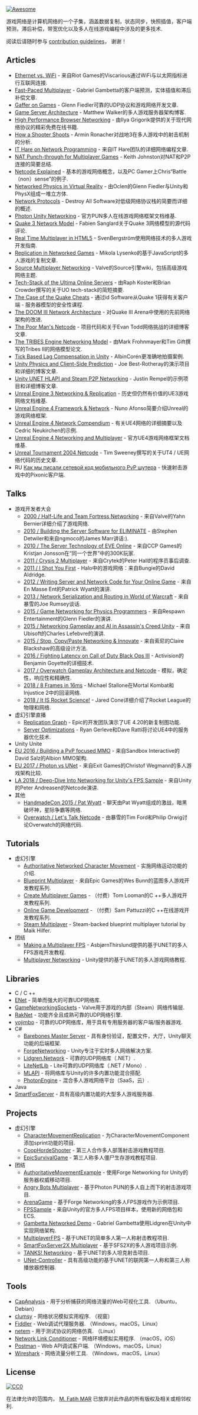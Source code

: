 <div class="github-widget" data-repo="MFatihMAR/Awesome-Game-Networking"></div>

[![Awesome](https://awesome.re/badge-flat.svg)](https://awesome.re)

游戏网络是计算机网络的一个子集，涵盖数据复制，状态同步，快照插值，客户端预测，滞后补偿，带宽优化以及多人在线游戏编程中涉及的更多技术.

阅读后请随时参与 [contribution guidelines](https://github.com/MFatihMAR/Awesome-Game-Networking/blob/master/CONTRIBUTING.md)， 谢谢！


## Articles

- [Ethernet vs. WiFi](https://na.leagueoflegends.com/en/page/ethernet-vs-wifi-ping-packets-playing-better) - 来自Riot Games的Viscarious通过WiFi与以太网指标进行互联网连接.
- [Fast-Paced Multiplayer](http://www.gabrielgambetta.com/client-server-game-architecture.html) -  Gabriel Gambetta的客户端预测，实体插值和滞后补偿文章.
- [Gaffer on Games](https://gafferongames.com/) -  Glenn Fiedler可靠的UDP协议和游戏网络开发文章.
- [Game Server Architecture](https://gameserverarchitecture.com/) -  Matthew Walker的多人游戏服务器架构博客.
- [High Performance Browser Networking](https://hpbn.co/) - 由Ilya Grigorik提供的关于现代网络协议的精彩免费在线书籍.
- [How a Shooter Shoots](https://kotaku.com/5869564/networking-how-a-shooter-shoots) -  Armin Ronacher对战地3在多人游戏中的射击机制的分析.
- [IT Hare on Network Programming](http://ithare.com/category/network-programming/) - 来自IT Hare团队的详细网络编程文章.
- [NAT Punch-through for Multiplayer Games](https://keithjohnston.wordpress.com/2014/02/17/nat-punch-through-for-multiplayer-games/) -  Keith Johnston对NAT和P2P连接的简要总结.
- [Netcode Explained](https://www.pcgamer.com/uk/netcode-explained/) - 基本的游戏网络概念，以及PC Gamer上Chris“Battle（non）sense”的例子.
- [Networked Physics in Virtual Reality](https://developer.oculus.com/blog/networked-physics-in-virtual-reality-networking-a-stack-of-cubes-with-unity-and-physx/) - 由Oclen的Glenn Fiedler与Unity和PhysX组成一堆立方体.
- [Network Protocols](https://www.destroyallsoftware.com/compendium/network-protocols?share_key=97d3ba4c24d21147) -  Destroy All Software对低级网络协议栈的简要而详细的概述.
- [Photon Unity Networking](https://doc.photonengine.com/en-us/pun/current/getting-started/pun-intro) - 官方PUN多人在线游戏网络框架文档维基.
- [Quake 3 Network Model](http://fabiensanglard.net/quake3/network.php) -  Fabien Sanglard关于Quake 3网络模型的源代码评论.
- [Real Time Multiplayer in HTML5](http://buildnewgames.com/real-time-multiplayer/) - SvenBergström使用网络技术的多人游戏开发指南.
- [Replication in Networked Games](https://0fps.net/2014/02/10/replication-in-networked-games-overview-part-1/) -  Mikola Lysenko的基于JavaScript的多人游戏的复制文章.
- [Source Multiplayer Networking](https://developer.valvesoftware.com/wiki/Source_Multiplayer_Networking) -  Valve的Source引擎wiki，包括高级游戏网络主题.
- [Tech-Stack of the Ultima Online Servers](https://www.quora.com/What-was-the-technology-stack-driving-the-original-Ultima-Online-servers) - 由Raph Koster和Brian Crowder撰写的关于UO tech-stack的简短摘要.
- [The Case of the Quake Cheats](http://www.catb.org/esr/writings/quake-cheats.html) - 通过id Software从Quake 1获得有关客户端 - 服务器模型的安全性课程.
- [The DOOM III Network Architecture](http://mrelusive.com/publications/papers/The-DOOM-III-Network-Architecture.pdf) - 对Quake III Arena中使用的先前网络架构的改进.
- [The Poor Man's Netcode](http://etodd.io/2018/02/20/poor-mans-netcode/) - 项目代码和关于Evan Todd网络挑战的详细博客文章.
- [The TRIBES Engine Networking Model](https://www.gamedevs.org/uploads/tribes-networking-model.pdf) - 由Mark Frohnmayer和Tim Gift撰写的Tribes II的网络模型论文.
- [Tick Based Lag Compensation in Unity](https://twotenpvp.github.io/lag-compensation-in-unity.html) - AlbinCorén更准确地拍摄案例.
- [Unity Physics and Client-Side Prediction](http://www.codersblock.org/blog/client-side-prediction-in-unity-2018) -  Joe Best-Rotheray的演示项目和详细的博客文章.
- [Unity UNET HLAPI and Steam P2P Networking](https://blog.spacewavesoftware.com/gamedev/2017-10-28-unity-unet-hlapi-and-steam-p2p-networking/) -  Justin Rempel的示例项目和详细博客文章.
- [Unreal Engine 3 Networking & Replication](https://api.unrealengine.com/udk/Three/ReplicationHome.html) - 历史但仍然有价值的UE3游戏网络文档维基.
- [Unreal Engine 4 Framework & Network](http://www.nafonso.com/home/unreal-framework-network) -  Nuno Afonso简要介绍Unreal的游戏网络框架.
- [Unreal Engine 4 Network Compendium](http://cedric-neukirchen.net/Downloads/Compendium/UE4_Network_Compendium_by_Cedric_eXi_Neukirchen.pdf) - 有关UE4网络的详细摘要以及Cedric Neukirchen的示例.
- [Unreal Engine 4 Networking and Multiplayer](https://docs.unrealengine.com/en-us/Gameplay/Networking) - 官方UE4游戏网络框架文档维基.
- [Unreal Tournament 2004 Netcode](https://docs.google.com/document/d/1KGLbEfHsWANTTgUqfK6rkpFYDGvnZYj-BN18sxq6LPY) -  Tim Sweeney撰写的关于UT4 / UE网络代码的历史文章.
- RU [Как мы писали сетевой код мобильного PvP шутера](https://habr.com/ru/company/pixonic/blog/415959/) - 快速射击游戏中的Pixonic客户端.

## Talks

- 游戏开发者大会
  - [2000 / Half-Life and Team Fortress Networking](https://www.gdcvault.com/play/1016642/Half-Life-and-Team-Fortress) - 来自Valve的Yahn Bernier详细介绍了游戏网络.
  - [2010 / Building the Server Software for ELIMINATE](http://www.gdcvault.com/play/1012368/Building-the-Server-Software-for) - 由Stephen Detwiler和来自ngmoco的James Marr讲话:).
  - [2010 / The Server Technology of EVE Online](http://www.gdcvault.com/play/1014031/The-Server-Technology-of-EVE) - 来自CCP Games的Kristjan Jonsson在“同一个世界”中的300K玩家.
  - [2011 / Crysis 2 Multiplayer](http://www.gdcvault.com/play/1014886/Crysis-2-Multiplayer-A-Programmer) - 来自Crytek的Peter Hall的程序员事后调查.
  - [2011 / I Shot You First](http://www.gdcvault.com/play/1014345/I-Shot-You-First-Networking) -  Halo中的游戏网络：来自Bungie的David Aldridge.
  - [2012 / Writing Server and Network Code for Your Online Game](http://www.gdcvault.com/play/1015609/Writing-Server-and-Network-Code) - 来自En Masse Ent的Patrick Wyatt的演讲.
  - [2013 / Network Serialization and Routing in World of Warcraft](http://www.gdcvault.com/play/1017733/Network-Serialization-and-Routing-in) - 来自暴雪的Joe Rumsey谈话.
  - [2015 / Game Networking for Physics Programmers](http://www.gdcvault.com/play/1022195/Physics-for-Game-Programmers-Networking) - 来自Respawn Entertainment的Glenn Fiedler的演讲.
  - [2015 / Networking Gameplay and AI in Assassin's Creed Unity](http://www.gdcvault.com/play/1022168/Networking-Gameplay-and-AI-in) - 来自Ubisoft的Charles Lefebvre的演讲.
  - [2015 / Stop, Copy/Paste Networking & Innovate](https://www.gdcvault.com/play/1022787/Stop-Copy-Paste-Networking) - 来自索尼的Claire Blackshaw的高级设计方法.
  - [2016 / Fighting Latency on Call of Duty Black Ops III](https://www.gdcvault.com/play/1023220/Fighting-Latency-on-Call-of) -  Activision的Benjamin Goyette的详细技术.
  - [2017 / Overwatch Gameplay Architecture and Netcode](https://www.gdcvault.com/play/1024001/-Overwatch-Gameplay-Architecture-and) - 模拟，确定性，响应性和精确性.
  - [2018 / 8 Frames in 16ms](https://www.youtube.com/watch?v=7jb0FOcImdg) -  Michael Stallone在Mortal Kombat和Injustice 2中的回滚网络.
  - [2018 / It IS Rocket Science!](https://www.gdcvault.com/play/1024972/It-IS-Rocket-Science-The) -  Jared Cone详细介绍了Rocket League的物理和网络.
- 虚幻引擎直播
  - [Replication Graph](https://www.youtube.com/watch?v=CDnNAAzgltw) -  Epic的开发团队演示了UE 4.20的新复制图功能.
  - [Server Optimizations](https://www.youtube.com/watch?v=mT8VUVuk-CY) -  Ryan Gerleve和Dave Ratti将讨论UE4中的服务器优化技术.
-  Unity Unite
  - [EU 2016 / Building a PvP focused MMO](https://www.youtube.com/watch?v=x_4Y2-B-THo) - 来自Sandbox Interactive的David Salz的Albion MMO架构.
  - [EU 2017 / Photon vs UNet](https://www.youtube.com/watch?v=Y1my5bKhKJY) - 来自Exit Games的Christof Wegmann的多人游戏架构比较.
  - [LA 2018 / Deep-Dive Into Networking for Unity's FPS Sample](https://www.youtube.com/watch?v=k6JTaFE7SYI) - 来自Unity的Peter Andreasen的Netcode演讲.
- 其他
  - [HandmadeCon 2015 / Pat Wyatt](https://www.youtube.com/watch?v=1faaOrtHJ-A) - 聊天由Pat Wyatt组成的激战，暗黑破坏神，星际争霸等网络.
  - [Overwatch / Let's Talk Netcode](https://www.youtube.com/watch?v=vTH2ZPgYujQ) - 由暴雪的Tim Ford和Philip Orwig讨论Overwatch的网络代码.

## Tutorials

- 虚幻引擎
  - [Authoritative Networked Character Movement](https://wiki.unrealengine.com/Authoritative_Networked_Character_Movement) - 实施网络运动功能的介绍.
  - [Blueprint Multiplayer](https://www.youtube.com/playlist?list=PLZlv_N0_O1gYqSlbGQVKsRg6fpxWndZqZ) - 来自Epic Games的Wes Bunn的蓝图多人游戏开发教程系列.
  - [Create Multiplayer Games](https://www.udemy.com/unrealengine-cpp/) - （付费）Tom Looman的C ++多人游戏开发教程系列.
  - [Online Game Development](https://www.udemy.com/unrealmultiplayer/) - （付费）Sam Pattuzzi的C ++在线游戏开发教程系列.
  - [Steam Multiplayer](https://www.youtube.com/watch?v=TPakLkxc6f0) - Steam-backed blueprint multiplayer tutorial by Maik Hilfer.
- 团结
  - [Making a Multiplayer FPS](https://www.youtube.com/playlist?list=PLPV2KyIb3jR5PhGqsO7G4PsbEC_Al-kPZ) - AsbjørnThirslund提供的基于UNET的多人FPS游戏开发教程.
  - [Multiplayer Networking](https://unity3d.com/learn/tutorials/s/multiplayer-networking) -  Unity提供的基于UNET的多人游戏网络教程.

## Libraries

-  C / C ++
  - [ENet](http://enet.bespin.org/) - 简单而强大的可靠UDP网络库.
  - [GameNetworkingSockets](https://github.com/ValveSoftware/GameNetworkingSockets) -  Valve用于游戏的内部（Steam）网络传输层.
  - [RakNet](https://github.com/facebookarchive/RakNet) - 功能齐全且成熟可靠的UDP网络引擎.
  - [yojimbo](https://github.com/networkprotocol/yojimbo) - 可靠的UDP网络库，用于具有专用服务器的客户端/服务器游戏.
- C#
  - [Barebones Master Server](https://github.com/alvyxaz/barebones-masterserver) - 具有身份验证，配置文件，大厅，Unity聊天功能的后端框架.
  - [ForgeNetworking](https://github.com/BeardedManStudios/ForgeNetworkingRemastered) -  Unity专注于实时多人网络解决方案.
  - [Lidgren.Network](https://github.com/lidgren/lidgren-network-gen3) - 可靠的UDP网络库（.NET）.
  - [LiteNetLib](https://github.com/RevenantX/LiteNetLib) -  Lite可靠的UDP网络库（.NET / Mono）.
  - [MLAPI](https://mlapi.network) - 将网络库与Unity的许多内置功能混合搭配.
  - [PhotonEngine](https://photonengine.com) - 混合多人游戏网络平台（SaaS，云）.
-  Java
  - [SmartFoxServer](http://smartfoxserver.com/) - 具有高级内置功能的大型多人游戏服务器.

## Projects

- 虚幻引擎
  - [CharacterMovementReplication](https://github.com/error454/CharacterMovementReplication-UE4) - 为CharacterMovementComponent添加sprint功能的项目.
  - [CoopHordeShooter](https://github.com/tomlooman/CoopHordeShooter) - 第三人合作多人部落射击游戏教程项目.
  - [EpicSurvivalGame](https://github.com/tomlooman/EpicSurvivalGameSeries) - 第三人称多人僵尸生存游戏教程项目.
- 团结
  - [AuthoritativeMovementExample](https://github.com/Relic/AuthoritativeMovementExample) - 使用Forge Networking for Unity的服务器权威移动项目.
  - [Angry Bots Multiplayer](https://assetstore.unity.com/packages/templates/photon-angry-bots-multiplayer-showcase-1917) - 基于Photon PUN的多人自上而下的射击游戏项目.
  - [ArenaGame](https://github.com/NFMynster/ArenaGame) - 基于Forge Networking的多人FPS游戏作为示例项目.
  - [FPSSample](https://github.com/Unity-Technologies/FPSSample) - 来自Unity的官方多人FPS项目样本，使用新的网络包和ECS.
  - [Gambetta Networked Demo](https://github.com/RamiAhmed/Gambetta_NetworkedDemo) -  Gabriel Gambetta使用Lidgren在Unity中实现网络架构.
  - [MultiplayerFPS](https://github.com/Brackeys/MultiplayerFPS-Tutorial) - 基于UNET的简单多人第一人称射击教程项目.
  - [SmartFoxServer2X Multiplayer](https://assetstore.unity.com/packages/tools/network/smartfoxserver2x-multiplayer-sdk-17261) - 基于SFS2X的多人游戏项目示例.
  - [TANKS! Networking](https://assetstore.unity.com/packages/essentials/tutorial-projects/tanks-networking-demo-46213) - 基于UNET的多人坦克射击项目.
  - [UNet-Controller](https://github.com/Heep042/UNet-Controller) - 具有高级功能的基于UNET的联网第一人称和第三人称播放器控制器.

## Tools

- [CapAnalysis](https://www.capanalysis.net/ca/)   - 用于分析捕获的网络流量的Web可视化工具.  （Ubuntu，Debian）
- [clumsy](https://jagt.github.io/clumsy/)   - 网络状况模拟实用程序.  （视窗）
- [Fiddler](https://www.telerik.com/fiddler)   -  Web调试代理服务器.  （Windows，macOS，Linux）
- [netem](https://wiki.linuxfoundation.org/networking/netem)   - 用于测试协议的网络仿真.  （Linux）
- [Network Link Conditioner](https://nshipster.com/network-link-conditioner/)   - 网络环境模拟实用程序.  （macOS，iOS）
- [Postman](https://www.getpostman.com/)   -  Web API调试客户端.  （Windows，macOS，Linux）
- [Wireshark](https://www.wireshark.org/)   - 网络流量分析工具.  （Windows，macOS，Linux）

## License

[![CC0](http://mirrors.creativecommons.org/presskit/buttons/88x31/svg/cc-zero.svg)](https://creativecommons.org/publicdomain/zero/1.0/)

在法律允许的范围内， [M. Fatih MAR](https://github.com/mfatihmar) 已放弃对此作品的所有版权及相关或相邻权利.
